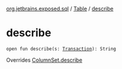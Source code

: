 [org.jetbrains.exposed.sql](../index.md) / [Table](index.md) / [describe](.)

# describe

`open fun describe(s: `[`Transaction`](../-transaction/index.md)`): String`

Overrides [ColumnSet.describe](../-column-set/describe.md)

